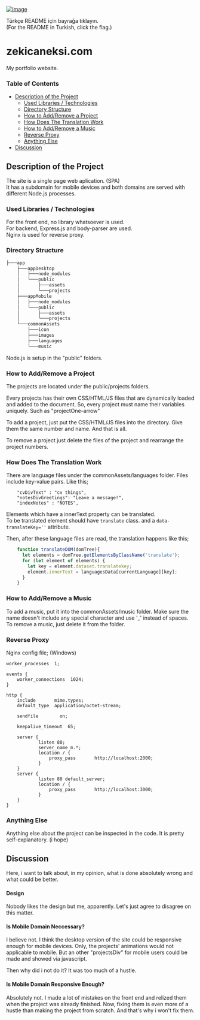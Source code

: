 [![image](https://user-images.githubusercontent.com/59491631/174395603-afa07b52-2d17-45cb-9ab5-bdd15f5ca060.png)](https://github.com/zekicaneksi/zekicaneksi.com/blob/main/README_tr.md)<br>

Türkçe README için bayrağa tıklayın. <br>
(For the README in Turkish, click the flag.)  

# zekicaneksi.com

My portfolio website.

### Table of Contents

<!--ts-->
   * [Description of the Project](#description-of-the-project)
      * [Used Libraries / Technologies](#used-libraries--technologies)
      * [Directory Structure](#directory-structure)
      * [How to Add/Remove a Project](#how-to-addremove-a-project)
      * [How Does The Translation Work](#how-does-the-translation-work)
      * [How to Add/Remove a Music](#how-to-addremove-a-music)
      * [Reverse Proxy](#reverse-proxy)
      * [Anything Else](#anything-else)
   * [Discussion](#discussion)
<!--te-->

## Description of the Project

The site is a single page web aplication. (SPA)<br>
It has a subdomain for mobile devices and both domains are served with different Node.js processes.

### Used Libraries / Technologies

For the front end, no library whatsoever is used.<br>
For backend, Express.js and body-parser are used.<br>
Nginx is used for reverse proxy.

### Directory Structure
```bash
├───app
    ├───appDesktop
    │   ├───node_modules
    │   └───public
    │       ├───assets
    │       └───projects
    ├───appMobile
	│   ├───node_modules
    │   └───public
    │       ├───assets
    │       └───projects
    └───commonAssets
        ├───icon
        ├───images
        ├───languages
        └───music
```

Node.js is setup in the "public" folders.

### How to Add/Remove a Project

The projects are located under the public/projects folders.

Every projects has their own CSS/HTML/JS files that are dynamically loaded and added to the document. So, every project must name their variables uniquely. Such as "projectOne-arrow"

To add a project, just put the CSS/HTML/JS files into the directory. Give them the same number and name. And that is all.

To remove a project just delete the files of the project and rearrange the project numbers.

### How Does The Translation Work

There are language files under the commonAssets/languages folder. Files include key-value pairs. Like this;
```
	"cvDivText" : "cv things",
	"notesDivGreetings": "Leave a message!",
	"indexNotes" : "NOTES",
```

Elements which have a innerText property can be translated.<br>
To be translated element should have ```translate``` class. and a ```data-translateKey=''``` attribute.

Then, after these language files are read, the translation happens like this;

```js
    function translateDOM(domTree){
      let elements = domTree.getElementsByClassName('translate');
      for (let element of elements) {
        let key = element.dataset.translatekey;
        element.innerText = languagesData[currentLanguage][key];
      }
    }
```

### How to Add/Remove a Music

To add a music, put it into the commonAssets/music folder. Make sure the name doesn't include any special character and use '\_' instead of spaces. <br>
To remove a music, just delete it from the folder.

### Reverse Proxy

Nginx config file; (Windows)

```
worker_processes  1;

events {
    worker_connections  1024;
}

http {
    include       mime.types;
    default_type  application/octet-stream;

    sendfile        on;

    keepalive_timeout  65;

    server {
            listen 80;
            server_name m.*;
            location / {
                proxy_pass       http://localhost:2000;
            }
    }
    server {
            listen 80 default_server;
            location / {
                proxy_pass       http://localhost:3000;
            }
    }
}
```

### Anything Else

Anything else about the project can be inspected in the code. It is pretty self-explanatory.
(i hope)

## Discussion

Here, i want to talk about, in my opinion, what is done absolutely wrong and what could be better.

#### Design

Nobody likes the design but me, apparently. Let's just agree to disagree on this matter.

#### Is Mobile Domain Neccessary?

I believe not. I think the desktop version of the site could be responsive enough for mobile devices. Only, the projects' animations would not applicable to mobile. But an other "projectsDiv" for mobile users could be made and showed via javascript.

Then why did i not do it? It was too much of a hustle.

#### Is Mobile Domain Responsive Enough?

Absolutely not. I made a lot of mistakes on the front end and relized them when the project was already finished. Now, fixing them is even more of a hustle than making the project from scratch. And that's why i won't fix them.
